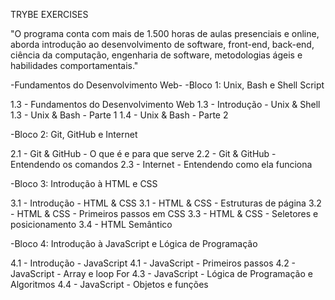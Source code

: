 TRYBE EXERCISES

"O programa conta com mais de 1.500 horas de aulas presenciais e online, aborda introdução ao desenvolvimento de software, front-end, back-end, ciência da computação, engenharia de software, metodologias ágeis e habilidades comportamentais."


-Fundamentos do Desenvolvimento Web-
-Bloco 1: Unix, Bash e Shell Script


1.3 - Fundamentos do Desenvolvimento Web
1.3 - Introdução - Unix & Shell
1.3 - Unix & Bash - Parte 1
1.4 - Unix & Bash - Parte 2

-Bloco 2: Git, GitHub e Internet


2.1 - Git & GitHub - O que é e para que serve
2.2 - Git & GitHub - Entendendo os comandos
2.3 - Internet - Entendendo como ela funciona

-Bloco 3: Introdução à HTML e CSS


3.1 - Introdução - HTML & CSS
3.1 - HTML & CSS - Estruturas de página
3.2 - HTML & CSS - Primeiros passos em CSS
3.3 - HTML & CSS - Seletores e posicionamento
3.4 - HTML Semântico
       
-Bloco 4: Introdução à JavaScript e Lógica de Programação


4.1 - Introdução - JavaScript
4.1 - JavaScript - Primeiros passos
4.2 - JavaScript - Array e loop For
4.3 - JavaScript - Lógica de Programação e Algoritmos
4.4 - JavaScript - Objetos e funções
       
